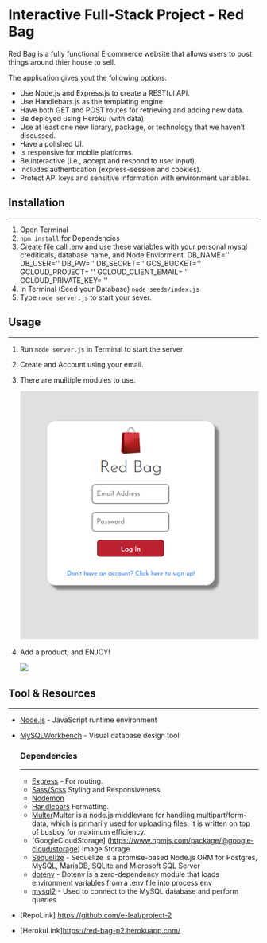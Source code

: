 # Interactive Full-Stack Project - Red Bag

Red Bag is a fully functional E commerce website that allows users to post things around thier house to sell.

The application gives yout the following options:
* Use Node.js and Express.js to create a RESTful API.
* Use Handlebars.js as the templating engine.
* Have both GET and POST routes for retrieving and adding new data.
* Be deployed using Heroku (with data).
* Use at least one new library, package, or technology that we haven’t discussed.
* Have a polished UI.
* Is responsive for moblie platforms.
* Be interactive (i.e., accept and respond to user input).
* Includes authentication (express-session and cookies).
* Protect API keys and sensitive information with environment variables.

## Installation
---
1. Open Terminal
2. `npm install` for Dependencies
3. Create file call .env and use these variables with your personal mysql crediticals, database name, and Node Enviorment.
DB_NAME=''
DB_USER=''
DB_PW=''
DB_SECRET=''
GCS_BUCKET=''
GCLOUD_PROJECT= ''
GCLOUD_CLIENT_EMAIL= ''
GCLOUD_PRIVATE_KEY= ''
4. In Terminal
   (Seed your Database) `node seeds/index.js `
5. Type `node server.js` to start your sever.

## Usage
---
1. Run `node server.js` in Terminal to start the server
2. Create and Account using your email.
3. There are muiltiple modules to use.

    ![](rmimages/sample.png)

5. Add a product, and ENJOY!

    ![](rmimages/demo.png)

## Tool & Resources
---
* [Node.js](https://nodejs.org/en/) - JavaScript runtime environment
* [MySQLWorkbench](https://www.mysql.com/products/workbench/) - Visual database design tool
    ### Dependencies
    ---
    * [Express](https://www.npmjs.com/package/express) - For routing.
    * [Sass/Scss](https://sass-lang.com/) Styling and Responsiveness.
    * [Nodemon](https://www.npmjs.com/package/nodemon)
    * [Handlebars](https://handlebarsjs.com/) Formatting.
    * [Multer](https://www.npmjs.com/package/multer)Multer is a node.js middleware for handling multipart/form-data, which is primarily used for uploading files. It is written on top of busboy for maximum efficiency.
    * [GoogleCloudStorage] (https://www.npmjs.com/package/@google-cloud/storage) Image Storage
    * [Sequelize](https://www.npmjs.com/package/sequelize) - Sequelize is a promise-based Node.js ORM for Postgres, MySQL, MariaDB, SQLite and Microsoft SQL Server
    * [dotenv](https://www.npmjs.com/package/dotenv) - Dotenv is a zero-dependency module that loads environment variables from a .env file into process.env
    * [mysql2](https://www.npmjs.com/package/mysql2) - Used to connect to the MySQL database and perform queries

* [RepoLink] https://github.com/e-leal/project-2
* [HerokuLink]https://red-bag-p2.herokuapp.com/